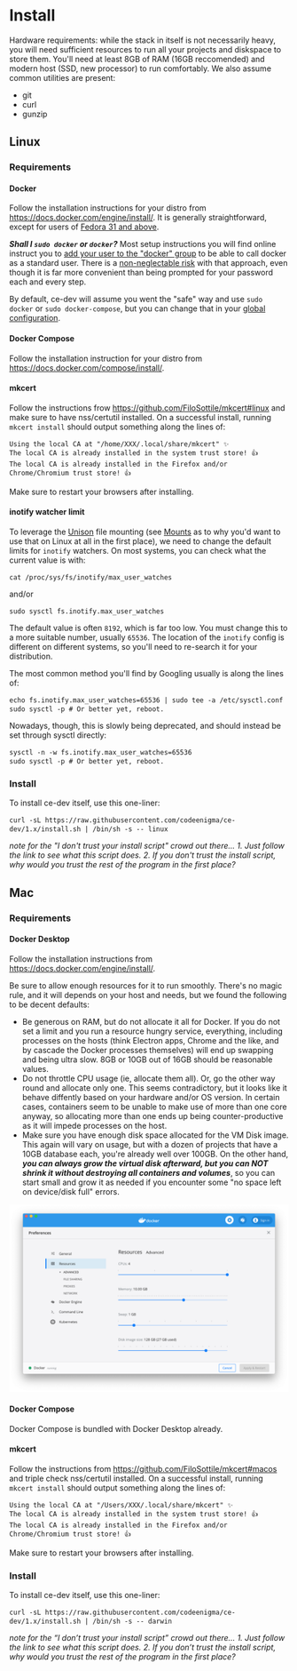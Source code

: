 # Install

Hardware requirements: while the stack in itself is not necessarily heavy, you will need sufficient resources to run all your projects and diskspace to store them. You'll need at least 8GB of RAM (16GB reccomended) and modern host (SSD, new processor) to run comfortably.
We also assume common utilities are present:
- git
- curl
- gunzip

## Linux
### Requirements
#### Docker
Follow the installation instructions for your distro from https://docs.docker.com/engine/install/. It is generally straightforward, except for users of [Fedora 31 and above](https://duckduckgo.com/?q=docker+fedora+32).

***Shall I `sudo docker` or `docker`?***
Most setup instructions you will find online instruct you to [add your user to the "docker" group](https://docs.docker.com/engine/install/linux-postinstall/) to be able to call docker as a standard user.
There is a [non-neglectable risk](https://docs.docker.com/engine/security/security/#docker-daemon-attack-surface) with that approach, even though it is far more convenient than being prompted for your password each and every step.

By default, ce-dev will assume you went the "safe" way and use `sudo docker` or `sudo docker-compose`, but you can change that in your [global configuration](config).

#### Docker Compose
Follow the installation instruction for your distro from https://docs.docker.com/compose/install/.

#### mkcert
Follow the instructions frow https://github.com/FiloSottile/mkcert#linux and make sure to have nss/certutil installed. On a successful install, running `mkcert install` should output something along the lines of:

```
Using the local CA at "/home/XXX/.local/share/mkcert" ✨
The local CA is already installed in the system trust store! 👍
The local CA is already installed in the Firefox and/or Chrome/Chromium trust store! 👍
```
Make sure to restart your browsers after installing.

#### inotify watcher limit
To leverage the [Unison](https://github.com/bcpierce00/unison) file mounting (see [Mounts](unison) as to why you'd want to use that on Linux at all in the first place), we need to change the default limits for `inotify` watchers.
On most systems, you can check what the current value is with:

```
cat /proc/sys/fs/inotify/max_user_watches
```
and/or 
```
sudo sysctl fs.inotify.max_user_watches
```
The default value is often `8192`, which is far too low. You must change this to a more suitable number, usually `65536`. The location of the `inotify` config is different on different systems, so you'll need to re-search it for your distribution.

The most common method you'll find by Googling usually is along the lines of:
```
echo fs.inotify.max_user_watches=65536 | sudo tee -a /etc/sysctl.conf
sudo sysctl -p # Or better yet, reboot.
```
Nowadays, though, this is slowly being deprecated, and should instead be set through sysctl directly:
```
sysctl -n -w fs.inotify.max_user_watches=65536
sudo sysctl -p # Or better yet, reboot.
```

### Install
To install ce-dev itself, use this one-liner:
```
curl -sL https://raw.githubusercontent.com/codeenigma/ce-dev/1.x/install.sh | /bin/sh -s -- linux
```
*note for the "I don't trust your install script" crowd out there... 1. Just follow the link to see what this script does. 2. If you don't trust the install script, why would you trust the rest of the program in the first place?*

## Mac
### Requirements
#### Docker Desktop
Follow the installation instructions from https://docs.docker.com/engine/install/.

Be sure to allow enough resources for it to run smoothly. There's no magic rule, and it will depends on your host and needs, but we found the following to be decent defaults:
- Be generous on RAM, but do not allocate it all for Docker. If you do not set a limit and you run a resource hungry service, everything, including processes on the hosts (think Electron apps, Chrome and the like, and by cascade the Docker processes themselves) will end up swapping and being ultra slow. 8GB or 10GB out of 16GB should be reasonable values.
- Do not throttle CPU usage (ie, allocate them all). Or, go the other way round and allocate only one. This seems contradictory, but it looks like it behave diffently based on your hardware and/or OS version. In certain cases, containers seem to be unable to make use of more than one core anyway, so allocating more than one ends up being counter-productive as it will impede processes on the host.
- Make sure you have enough disk space allocated for the VM Disk image. This again will vary on usage, but with a dozen of projects that have a 10GB database each, you're already well over 100GB. On the other hand, ***you can always grow the virtual disk afterward, but you can NOT shrink it without destroying all containers and volumes***, so you can start small and grow it as needed if you encounter some "no space left on device/disk full" errors.

[![Docker Desktop setting pane](uploads/docker-mac-settings.png)](uploads/docker-mac-settings.png)

#### Docker Compose
Docker Compose is bundled with Docker Desktop already.

#### mkcert
Follow the instructions from https://github.com/FiloSottile/mkcert#macos and triple check nss/certutil installed. On a successful install, running `mkcert install` should output something along the lines of:

```
Using the local CA at "/Users/XXX/.local/share/mkcert" ✨
The local CA is already installed in the system trust store! 👍
The local CA is already installed in the Firefox and/or Chrome/Chromium trust store! 👍
```
Make sure to restart your browsers after installing.

### Install
To install ce-dev itself, use this one-liner:
```
curl -sL https://raw.githubusercontent.com/codeenigma/ce-dev/1.x/install.sh | /bin/sh -s -- darwin
```
*note for the “I don’t trust your install script” crowd out there… 1. Just follow the link to see what this script does. 2. If you don’t trust the install script, why would you trust the rest of the program in the first place?*